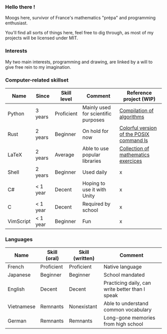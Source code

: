 ### Hello there ! 

Moogs here, survivor of France's mathematics "prépa" and programming enthusiast. 

You'll find all sorts of things here, feel free to dig through, as most of my projects will be licensed under MIT. 

### Interests 

My two main interests, programming and drawing, are linked by a will to give free rein to my imagination. 

### Computer-related skillset

Name      | Since    | Skill level | Comment                              | Reference project (WIP)
--------- | -------- | ----------- | ------------------------------------ | -----------------
Python    | 3 years  | Proficient  | Mainly used for scientific purposes  | [Compilation of algorithms](https://github.com/Moogsy/python-prepa)
Rust      | 2 years  | Beginner    | On hold for now                      | [Colorful version of the POSIX command ls](https://github.com/Moogsy/rainbow_ls)
LaTeX     | 2 years  | Average     | Able to use popular libraries        | [Collection of mathematics exercices](https://github.com/Moogsy/Prepa/tree/master/MPSI/math)
Shell     | 2 years  | Beginner    | Used daily                           | x
C#        | < 1 year | Decent      | Hoping to use it with Unity          | x
C         | < 1 year | Decent      | Required by school                   | x
VimScript | < 1 year | Beginner    | Fun                                  | x
### Languages

Name       | Skill (oral) | Skill (written)   | Comment                                          
---------  | ------------ | ----------------- | ------------------------------------------------ 
French     | Proficient   | Proficient        | Native language                                  
Japanese   | Beginner     | Beginner          | School mandated                                  
English    | Decent       | Decent            | Practicing daily, can write better than I speak  
Vietnamese | Remnants     | Nonexistant       | Able to understand common vocabulary             
German     | Remnants     | Remnants          | Long-gone memories from high school              
